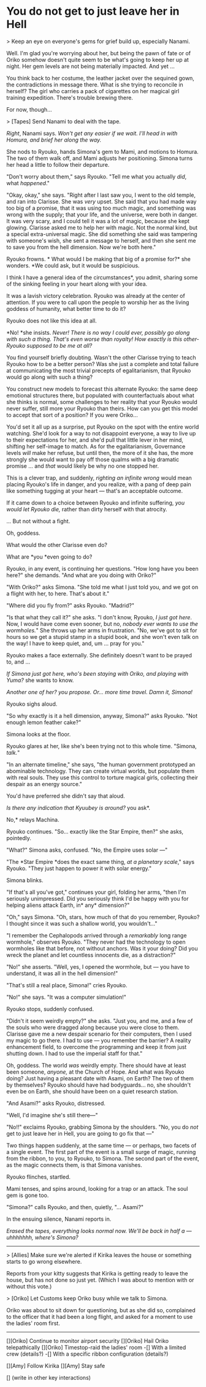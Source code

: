 # You do not get to just leave her in Hell

\> Keep an eye on everyone's gems for grief build up, especially Nanami.

Well. I'm glad you're worrying about her, but being the pawn of fate or of Oriko somehow doesn't quite seem to be what's going to keep her up at night. Her gem levels are not being materially impacted. And yet …

You think back to her costume, the leather jacket over the sequined gown, the contradictions in message there. What is she trying to reconcile in herself? The girl who carries a pack of cigarettes on her magical girl training expedition. There's trouble brewing there.

For now, though…

\> \[Tapes] Send Nanami to deal with the tape.

*Right*, Nanami says. *Won't get any easier if we wait. I'll head in with Homura, and brief her along the way.*

She nods to Ryouko, hands Simona's gem to Mami, and motions to Homura. The two of them walk off, and Mami adjusts her positioning. Simona turns her head a little to follow their departure.

"Don't worry about them," says Ryouko. "Tell me what you actually *did*, what *happened*."

"Okay, okay," she says. "Right after I last saw you, I went to the old temple, and ran into Clarisse. She was *very* upset. She said that you had made way too big of a promise, that it was using too much magic, and something was wrong with the supply; that your life, and the universe, were both in danger. It was very scary, and I could tell it was a lot of magic, because she kept glowing. Clarisse asked me to help her with magic. Not the normal kind, but a special extra-universal magic. She did something she said was tampering with someone's wish, she sent a message to herself, and then she sent me to save you from the hell dimension. Now we're both here."

Ryouko frowns.
\*
What would I be making that big of a promise for?\* she wonders. \*We could ask, but it would be suspicious.

I think I have a general idea of the circumstances\*, you admit, sharing some of the sinking feeling in your heart along with your idea.

It was a lavish victory celebration. Ryouko was already at the center of attention. If you were to call upon the people to worship her as the living goddess of humanity, what better time to do it?

Ryouko does not like this idea at all.

\*No! \*she insists. *Never! There is no way I could ever, possibly go along with such a thing. That's even worse than royalty! How exactly is this other-Ryouko supposed to be me at all?*

You find yourself briefly doubting. Wasn't the other Clarisse trying to teach Ryouko how to be a better person? Was she just a complete and total failure at communicating the most trivial precepts of egalitarianism, that Ryouko would go along with such a thing?

You construct new models to forecast this alternate Ryouko: the same deep emotional structures there, but populated with counterfactuals about what she thinks is normal, some challenges to her reality that your Ryouko would never suffer, still more your Ryouko than theirs. How can you get this model to accept that sort of a position? If you were Oriko...

You'd set it all up as a surprise, put Ryouko on the spot with the entire world watching. She'd look for a way to not disappoint everyone, a way to live up to their expectations for her, and she'd pull that little lever in her mind, shifting her self-image to match. As for the egalitarianism, Governance levels *will* make her refuse, but until then, the more of it she has, the more strongly she would want to pay off those qualms with a big dramatic promise ... and *that* would likely be why no one stopped her.

This is a clever trap, and suddenly, *righting an infinite wrong* would mean placing Ryouko's life in danger, and you realize, with a pang of deep pain like something tugging at your heart — that's an acceptable outcome.

If it came down to a choice between Ryouko and infinite suffering, *you would let Ryouko die,* rather than dirty herself with that atrocity.

… But not without a fight.

Oh, goddess.

What would the other Clarisse even do?

What are \*you \*even going to do?

Ryouko, in any event, is continuing her questions. "How long have you been here?" she demands. "And what are you doing with Oriko?"

"With Oriko?" asks Simona. "She told me what I just told you, and we got on a flight with her, to here. That's about it."

"Where did you fly from?" asks Ryouko. "Madrid?"

"Is that what they call it?" she asks. "I don't know, Ryouko, *I just got here*. Now, I would have come even sooner, but no, *nobody ever wants to use the wormholes.*" She throws up her arms in frustration. "No, we've got to sit for hours so we get a stupid stamp in a stupid book, and she won't even talk on the way! I have to keep quiet, and, um ... pray for you."

Ryouko makes a face externally. She definitely doesn't want to be prayed to, and …

*If Simona just got here, who's been staying with Oriko, and playing with Yuma?* she wants to know.

*Another one of her? *you propose.* Or… more time travel. Damn it, Simona!*

Ryouko sighs aloud.

"So why exactly is it a hell dimension, anyway, Simona?" asks Ryouko. "Not enough lemon feather cake?"

Simona looks at the floor.

Ryouko glares at her, like she's been trying not to this whole time. "Simona, *talk.*"

"In an alternate timeline," she says, "the human government prototyped an abominable technology. They can create virtual worlds, but populate them with real souls. They use this control to torture magical girls, collecting their despair as an energy source."

You'd have preferred she didn't say that aloud.

*Is there any indication that Kyuubey is around?* you ask\*.

No,\* relays Machina.

Ryouko continues. "So… exactly like the Star Empire, then?" she asks, pointedly.

"What?" Simona asks, confused. "No, the Empire uses solar —"

"The \*Star Empire \*does the exact same thing, *at a planetary scale*," says Ryouko. "They just happen to power it with solar energy."

Simona blinks.

"If that's all you've got," continues your girl, folding her arms, "then I'm seriously unimpressed. Did you seriously think I'd be happy with you for helping aliens attack Earth, in\* any\* dimension?"

"Oh," says Simona. "Oh, stars, how much of that do you remember, Ryouko? I thought since it was such a shallow world, you wouldn't…"

"I remember the Cephalopods arrived through a *remarkably* long range wormhole," observes Ryouko. "They never had the technology to open wormholes like that before, not without anchors. Was it your doing? Did you wreck the planet and let countless innocents die, as a distraction?"

"No!" she asserts. "Well, yes, I opened the wormhole, but — you have to understand, it was all in the hell dimension!"

"That's still a real place, Simona!" cries Ryouko.

"No!" she says. "It was a computer simulation!"

Ryouko stops, suddenly confused.

"Didn't it seem weirdly empty?" she asks. "Just you, and me, and a few of the souls who were dragged along because you were close to them. Clarisse gave me a new despair scenario for their computers, then I used my magic to go there. I had to use — you remember the barrier? A reality enhancement field, to overcome the programming and keep it from just shutting down. I had to use the imperial staff for that."

Oh, goddess. The world *was* weirdly empty. There should have at least been someone, *anyone,* at the Church of Hope. And what was Ryouko doing? Just having a pleasant date with Asami, on Earth? The two of them by themselves? Ryouko should have had bodyguards... no, she shouldn't even be on Earth, she should have been on a quiet research station.

"And Asami?" asks Ryouko, distressed.

"Well, I'd imagine she's still there—"

"No!!" exclaims Ryouko, grabbing Simona by the shoulders. "No, you do *not* get to just leave her in Hell, you are going to go fix that —"

Two things happen suddenly, at the same time — or perhaps, two facets of a single event. The first part of the event is a small surge of magic, running from the ribbon, to you, to Ryouko, to Simona. The second part of the event, as the magic connects them, is that Simona vanishes.

Ryouko flinches, startled.

Mami tenses, and spins around, looking for a trap or an attack. The soul gem is gone too.

"Simona?" calls Ryouko, and then, quietly, "… Asami?"

In the ensuing silence, Nanami reports in.

*Erased the tapes, everything looks normal now. We'll be back in half a — uhhhhhhh, where's Simona?*

***

\> \[Allies] Make sure we're alerted if Kirika leaves the house or something starts to go wrong elsewhere.

Reports from your kitty suggests that Kirika is getting ready to leave the house, but has not done so just yet.
(Which I was about to mention with or without this vote.)

\> \[Oriko] Let Customs keep Oriko busy while we talk to Simona.

Oriko was about to sit down for questioning, but as she did so, complained to the officer that it had been a long flight, and asked for a moment to use the ladies' room first.

***

\[]\[Oriko] Continue to monitor airport security
\[]\[Oriko] Hail Oriko telepathically
\[]\[Oriko] Timestop-raid the ladies' room
-\[] With a limited crew (details?)
-\[] With a specific ribbon configuration (details?)

\[]\[Amy] Follow Kirika
\[]\[Amy] Stay safe

\[] (write in other key interactions)
